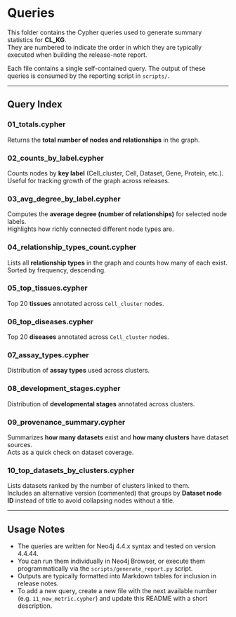 # Queries

This folder contains the Cypher queries used to generate summary statistics for **CL_KG**.  
They are numbered to indicate the order in which they are typically executed when building the release-note report.

Each file contains a single self-contained query. The output of these queries is consumed by the reporting script in `scripts/`.

---

## Query Index

### 01_totals.cypher
Returns the **total number of nodes and relationships** in the graph.

### 02_counts_by_label.cypher
Counts nodes by **key label** (Cell_cluster, Cell, Dataset, Gene, Protein, etc.).  
Useful for tracking growth of the graph across releases.

### 03_avg_degree_by_label.cypher
Computes the **average degree (number of relationships)** for selected node labels.  
Highlights how richly connected different node types are.

### 04_relationship_types_count.cypher
Lists all **relationship types** in the graph and counts how many of each exist.  
Sorted by frequency, descending.

### 05_top_tissues.cypher
Top 20 **tissues** annotated across `Cell_cluster` nodes.

### 06_top_diseases.cypher
Top 20 **diseases** annotated across `Cell_cluster` nodes.

### 07_assay_types.cypher
Distribution of **assay types** used across clusters.

### 08_development_stages.cypher
Distribution of **developmental stages** annotated across clusters.

### 09_provenance_summary.cypher
Summarizes **how many datasets** exist and **how many clusters** have dataset sources.  
Acts as a quick check on dataset coverage.

### 10_top_datasets_by_clusters.cypher
Lists datasets ranked by the number of clusters linked to them.  
Includes an alternative version (commented) that groups by **Dataset node ID** instead of title to avoid collapsing nodes without a title.

---

## Usage Notes

- The queries are written for Neo4j 4.4.x syntax and tested on version 4.4.44.
- You can run them individually in Neo4j Browser, or execute them programmatically via the `scripts/generate_report.py` script.  
- Outputs are typically formatted into Markdown tables for inclusion in release notes.  
- To add a new query, create a new file with the next available number (e.g. `11_new_metric.cypher`) and update this README with a short description.
